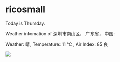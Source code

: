 # ricosmall

Today is Thursday.

Weather infomation of 深圳市南山区， 广东省， 中国: 

Weather: 晴, Temperature: 11 ℃ , Air Index: 85 良

<img src="https://github-readme-stats.vercel.app/api?username=ricosmall&show_icons=true" />
